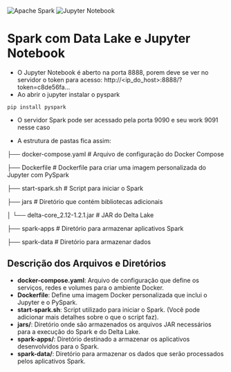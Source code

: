 ![Apache Spark](https://img.shields.io/badge/Apache%20Spark-FDEE21?style=flat-square&logo=apachespark&logoColor=black)
![Jupyter Notebook](https://img.shields.io/badge/jupyter-%23FA0F00.svg?style=for-the-badge&logo=jupyter&logoColor=white)

# Spark com Data Lake e Jupyter Notebook

- O Jupyter Notebook é aberto na porta 8888, porem deve se ver no servidor o token para acesso:
http://<ip_do_host>:8888/?token=c8de56fa...
- Ao abrir o jupyter instalar o pyspark

```
pip install pyspark
```

- O servidor Spark pode ser acessado pela porta 9090 e seu work 9091 nesse caso

* A estrutura de pastas fica assim:

 
├── docker-compose.yaml # Arquivo de configuração do Docker Compose 

├── Dockerfile # Dockerfile para criar uma imagem personalizada do Jupyter com PySpark 

├── start-spark.sh # Script para iniciar o Spark

├── jars # Diretório que contém bibliotecas adicionais

│ └── delta-core_2.12-1.2.1.jar # JAR do Delta Lake 

├── spark-apps # Diretório para armazenar aplicativos Spark 

├── spark-data # Diretório para armazenar dados



## Descrição dos Arquivos e Diretórios

- **docker-compose.yaml**: Arquivo de configuração que define os serviços, redes e volumes para o ambiente Docker.
- **Dockerfile**: Define uma imagem Docker personalizada que inclui o Jupyter e o PySpark.
- **start-spark.sh**: Script utilizado para iniciar o Spark. (Você pode adicionar mais detalhes sobre o que o script faz).
- **jars/**: Diretório onde são armazenados os arquivos JAR necessários para a execução do Spark e do Delta Lake.
- **spark-apps/**: Diretório destinado a armazenar os aplicativos desenvolvidos para o Spark.
- **spark-data/**: Diretório para armazenar os dados que serão processados pelos aplicativos Spark.

